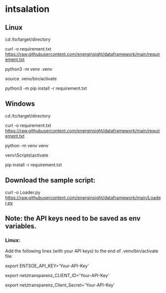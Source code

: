 # intsalation


## Linux
cd /to/target/directory

curl -o requirement.txt https://raw.githubusercontent.com/energinsight/dataframework/main/requirement.txt

<!-- git clone https://github.com/energinsight/dataframework.git -->

python3 -m venv .venv

source .venv/bin/activate

python3 -m pip install -r requirement.txt



## Windows
cd /to/target/directory

curl -o requirement.txt https://raw.githubusercontent.com/energinsight/dataframework/main/requirement.txt

python -m venv venv

venv\Scripts\activate

pip install -r requirement.txt


## Download the sample script:
curl -o Loader.py https://raw.githubusercontent.com/energinsight/dataframework/main/Loader.py

## Note: the API keys need to be saved as env variables.

### Linux:
Add the following lines (with your API keys) to the end of .venv/bin/activate file:

export ENTSOE_API_KEY='Your-API-Key'

export netztransparenz_CLIENT_ID='Your-API-Key'

export netztransparenz_Client_Secret='Your-API-Key'



